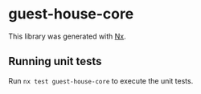 # guest-house-core

This library was generated with [Nx](https://nx.dev).

## Running unit tests

Run `nx test guest-house-core` to execute the unit tests.
